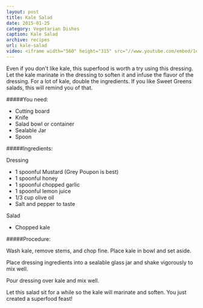```yaml
---
layout: post
title: Kale Salad
date: 2015-01-25
category: Vegetarian Dishes
caption: Kale Salad
archive: recipes
url: kale-salad
video: <iframe width="560" height="315" src="//www.youtube.com/embed/1eqjq_eoeQM" frameborder="0" allowfullscreen></iframe>
---
```



Even if you don't like kale, this superfood is worth a try using this dressing. Let the kale marinate in the dressing to soften it and infuse the flavor of the dressing. For a lot of kale, double the ingredients. If you like Sweet Greens salads, this will remind you of that.

#####You need:

* Cutting board
* Knife
* Salad bowl or container
* Sealable Jar
* Spoon

#####Ingredients:

Dressing

* 1 spoonful Mustard (Grey Poupon is best)
* 1 spoonful honey
* 1 spoonful chopped garlic
* 1 spoonful lemon juice
* 1/3 cup olive oil
* Salt and pepper to taste

Salad

* Chopped kale

#####Procedure:

Wash kale, remove stems, and chop fine. Place kale in bowl and set aside.

Place dressing ingredients into a sealable glass jar and shake vigorously to mix well. 

Pour dressing over kale and mix well.

Let this salad sit for a while so the kale will marinate and soften. You just created a superfood feast!

